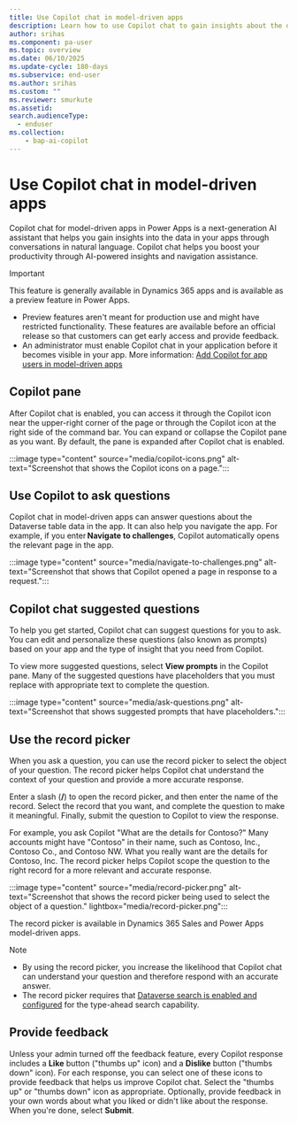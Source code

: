 ```yaml
---
title: Use Copilot chat in model-driven apps
description: Learn how to use Copilot chat to gain insights about the data in your model-driven apps.
author: srihas
ms.component: pa-user
ms.topic: overview
ms.date: 06/10/2025
ms.update-cycle: 180-days
ms.subservice: end-user
ms.author: srihas
ms.custom: ""
ms.reviewer: smurkute
ms.assetid: 
search.audienceType: 
  - enduser
ms.collection: 
    - bap-ai-copilot 
---
```


# Use Copilot chat in model-driven apps

Copilot chat for model-driven apps in Power Apps is a next-generation AI assistant that helps you gain insights into the data in your apps through conversations in natural language. Copilot chat helps you boost your productivity through AI-powered insights and navigation assistance.

> [!IMPORTANT]
>
> This feature is generally available in Dynamics 365 apps and is available as a preview feature in Power Apps.
>
> - Preview features aren't meant for production use and might have restricted functionality. These features are available before an official release so that customers can get early access and provide feedback.
> - An administrator must enable Copilot chat in your application before it becomes visible in your app. More information: [Add Copilot for app users in model-driven apps](../maker/model-driven-apps/add-ai-copilot.md)

## Copilot pane

After Copilot chat is enabled, you can access it through the Copilot icon near the upper-right corner of the page or through the Copilot icon at the right side of the command bar. You can expand or collapse the Copilot pane as you want. By default, the pane is expanded after Copilot chat is enabled.

:::image type="content" source="media/copilot-icons.png" alt-text="Screenshot that shows the Copilot icons on a page.":::

## Use Copilot to ask questions

Copilot chat in model-driven apps can answer questions about the Dataverse table data in the app. It can also help you navigate the app. For example, if you enter **Navigate to challenges**, Copilot automatically opens the relevant page in the app.

:::image type="content" source="media/navigate-to-challenges.png" alt-text="Screenshot that shows that Copilot opened a page in response to a request.":::

## Copilot chat suggested questions

To help you get started, Copilot chat can suggest questions for you to ask. You can edit and personalize these questions (also known as prompts) based on your app and the type of insight that you need from Copilot.

To view more suggested questions, select **View prompts** in the Copilot pane. Many of the suggested questions have placeholders that you must replace with appropriate text to complete the question.

:::image type="content" source="media/ask-questions.png" alt-text="Screenshot that shows suggested prompts that have placeholders.":::

## Use the record picker

When you ask a question, you can use the record picker to select the object of your question. The record picker helps Copilot chat understand the context of your question and provide a more accurate response.

Enter a slash (**/**) to open the record picker, and then enter the name of the record. Select the record that you want, and complete the question to make it meaningful. Finally, submit the question to Copilot to view the response.

For example, you ask Copilot "What are the details for Contoso?" Many accounts might have "Contoso" in their name, such as Contoso, Inc., Contoso Co., and Contoso NW. What you really want are the details for Contoso, Inc. The record picker helps Copilot scope the question to the right record for a more relevant and accurate response.

:::image type="content" source="media/record-picker.png" alt-text="Screenshot that shows the record picker being used to select the object of a question." lightbox="media/record-picker.png":::

The record picker is available in Dynamics 365 Sales and Power Apps model-driven apps.

> [!NOTE]
>
> - By using the record picker, you increase the likelihood that Copilot chat can understand your question and therefore respond with an accurate answer.
> - The record picker requires that [Dataverse search is enabled and configured](/power-platform/admin/configure-relevance-search-organization) for the type-ahead search capability.

## Provide feedback

Unless your admin turned off the feedback feature, every Copilot response includes a **Like** button ("thumbs up" icon) and a **Dislike** button ("thumbs down" icon). For each response, you can select one of these icons to provide feedback that helps us improve Copilot chat. Select the "thumbs up" or "thumbs down" icon as appropriate. Optionally, provide feedback in your own words about what you liked or didn't like about the response. When you're done, select **Submit**.
